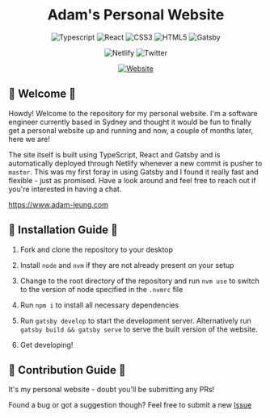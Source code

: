 <h1 align="center">
  Adam's Personal Website
</h1>
<p align="center">
  <img alt="Typescript" src="https://img.shields.io/badge/typescript-%23007ACC.svg?style=for-the-badge&logo=typescript&logoColor=white" />
  <img alt="React" src="https://img.shields.io/badge/react-%2320232a.svg?style=for-the-badge&logo=react&logoColor=%2361DAFB" />
  <img alt="CSS3" src="https://img.shields.io/badge/css3-%231572B6.svg?style=for-the-badge&logo=css3&logoColor=white" />
  <img alt="HTML5" src="https://img.shields.io/badge/html5-%23E34F26.svg?style=for-the-badge&logo=html5&logoColor=white" />
  <img alt="Gatsby" src="https://img.shields.io/badge/Gatsby-%23663399.svg?style=for-the-badge&logo=gatsby&logoColor=white" />
</p>
<p align="center">
  <img alt="Netlify" src="https://api.netlify.com/api/v1/badges/e7055086-bf30-47fa-84e3-06f69a2ea9fe/deploy-status">
  <img alt="Twitter" src="https://img.shields.io/twitter/url?style=social&url=https%3A%2F%2Fgithub.com%2Faleung27%2Fpersonal-website">
</p>
<p align="center">
  <a href="https://www.adam-leung.com" target="_blank" rel="noopener external">
    <img alt="Website" src="https://img.shields.io/badge/-Website-blue?style=for-the-badge">
  </a>
</p>

## 👋 Welcome 👋

Howdy! Welcome to the repository for my personal website. I'm a software engineer currently based in Sydney and thought it would be fun to finally get a personal website up and running and now, a couple of months later, here we are!

The site itself is built using TypeScript, React and Gatsby and is automatically deployed through Netlify whenever a new commit is pusher to `master`. This was my first foray in using Gatsby and I found it really fast and flexible - just as promised. Have a look around and feel free to reach out if you're interested in having a chat.

<https://www.adam-leung.com>

## 🔧 Installation Guide 🔧

1. Fork and clone the repository to your desktop

2. Install `node` and `nvm` if they are not already present on your setup

3. Change to the root directory of the repository and run `nvm use` to switch to the version of node specified in the `.nvmrc` file

4. Run `npm i` to install all necessary dependencies

5. Run `gatsby develop` to start the development server. Alternatively run `gatsby build && gatsby serve` to serve the built version of the website.

6. Get developing!

## 🤝 Contribution Guide 🤝

It's my personal website - doubt you'll be submitting any PRs!

Found a bug or got a suggestion though? Feel free to submit a new [Issue](https://github.com/aleung27/personal-website/issues)
